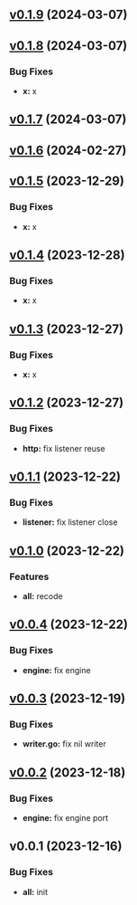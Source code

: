 
<a name="v0.1.9"></a>
## [v0.1.9](https://8.140.161.172/wangsb/wgateway/compare/v0.1.8...v0.1.9) (2024-03-07)


<a name="v0.1.8"></a>
## [v0.1.8](https://8.140.161.172/wangsb/wgateway/compare/v0.1.7...v0.1.8) (2024-03-07)

### Bug Fixes

* **x:** x


<a name="v0.1.7"></a>
## [v0.1.7](https://8.140.161.172/wangsb/wgateway/compare/v0.1.6...v0.1.7) (2024-03-07)


<a name="v0.1.6"></a>
## [v0.1.6](https://8.140.161.172/wangsb/wgateway/compare/v0.1.5...v0.1.6) (2024-02-27)


<a name="v0.1.5"></a>
## [v0.1.5](https://8.140.161.172/wangsb/wgateway/compare/v0.1.4...v0.1.5) (2023-12-29)

### Bug Fixes

* **x:** x


<a name="v0.1.4"></a>
## [v0.1.4](https://8.140.161.172/wangsb/wgateway/compare/v0.1.3...v0.1.4) (2023-12-28)

### Bug Fixes

* **x:** x


<a name="v0.1.3"></a>
## [v0.1.3](https://8.140.161.172/wangsb/wgateway/compare/v0.1.2...v0.1.3) (2023-12-27)

### Bug Fixes

* **x:** x


<a name="v0.1.2"></a>
## [v0.1.2](https://8.140.161.172/wangsb/wgateway/compare/v0.1.1...v0.1.2) (2023-12-27)

### Bug Fixes

* **http:** fix listener reuse


<a name="v0.1.1"></a>
## [v0.1.1](https://8.140.161.172/wangsb/wgateway/compare/v0.1.0...v0.1.1) (2023-12-22)

### Bug Fixes

* **listener:** fix listener close


<a name="v0.1.0"></a>
## [v0.1.0](https://8.140.161.172/wangsb/wgateway/compare/v0.0.4...v0.1.0) (2023-12-22)

### Features

* **all:** recode


<a name="v0.0.4"></a>
## [v0.0.4](https://8.140.161.172/wangsb/wgateway/compare/v0.0.3...v0.0.4) (2023-12-22)

### Bug Fixes

* **engine:** fix engine


<a name="v0.0.3"></a>
## [v0.0.3](https://8.140.161.172/wangsb/wgateway/compare/v0.0.2...v0.0.3) (2023-12-19)

### Bug Fixes

* **writer.go:** fix nil writer


<a name="v0.0.2"></a>
## [v0.0.2](https://8.140.161.172/wangsb/wgateway/compare/v0.0.1...v0.0.2) (2023-12-18)

### Bug Fixes

* **engine:** fix engine port


<a name="v0.0.1"></a>
## v0.0.1 (2023-12-16)

### Bug Fixes

* **all:** init

